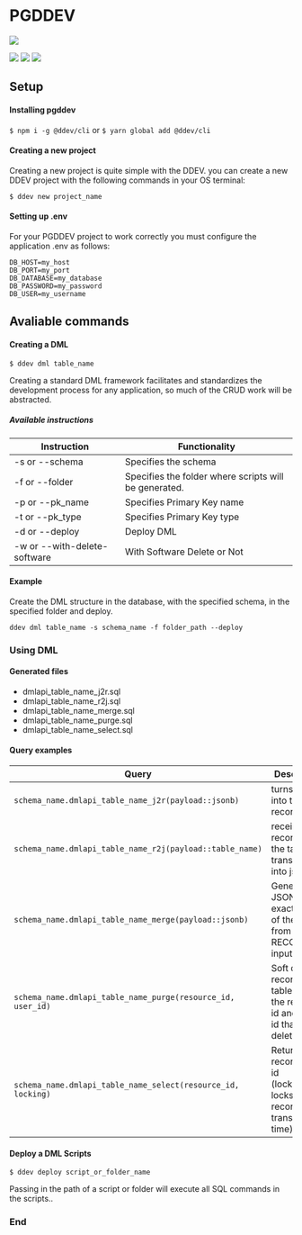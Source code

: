 # PGDDEV

![](https://desenroladev.com.br/public/logo-180x180.png)

![](https://img.shields.io/github/stars/Desenroladev/pgddev.svg) ![](https://img.shields.io/github/forks/Desenroladev/pgddev.svg) ![](https://img.shields.io/github/issues/Desenroladev/pgddev.svg)

## Setup

#### Installing pgddev

`$ npm i -g @ddev/cli` or `$ yarn global add @ddev/cli`

#### Creating a new project

Creating a new project is quite simple with the DDEV. you can create a new DDEV project with the following commands in your OS terminal:

`$ ddev new project_name`

#### Setting up .env

For your PGDDEV project to work correctly you must configure the application .env as follows:

```.env
DB_HOST=my_host
DB_PORT=my_port
DB_DATABASE=my_database
DB_PASSWORD=my_password
DB_USER=my_username

```

## Avaliable commands

#### Creating a DML

`$ ddev dml table_name`

Creating a standard DML framework facilitates and standardizes the development process for any application, so much of the CRUD work will be abstracted.

##### Available instructions

| Instruction    				| Functionality                                         |
| ----------------------------- | ----------------------------------------------------- |
| -s or --schema 				| Specifies the schema                                  |
| -f or --folder 				| Specifies the folder where scripts will be generated. |
| -p or --pk_name 				| Specifies Primary Key name                            |
| -t or --pk_type 				| Specifies Primary Key type                            |
| -d or --deploy 				| Deploy DML                                            |
| -w or --with-delete-software 	| With Software Delete or Not                           |

#### Example

Create the DML structure in the database, with the specified schema, in the specified folder and deploy.

`ddev dml table_name -s schema_name -f folder_path --deploy`

### Using DML

#### Generated files

- dmlapi_table_name_j2r.sql
- dmlapi_table_name_r2j.sql
- dmlapi_table_name_merge.sql
- dmlapi_table_name_purge.sql
- dmlapi_table_name_select.sql

#### Query examples

| Query                                                        | Description                                                                       |
| ------------------------------------------------------------ | --------------------------------------------------------------------------------- |
| `schema_name.dmlapi_table_name_j2r(payload::jsonb)`          | turns a jsonb into table record.                                                  |
| `schema_name.dmlapi_table_name_r2j(payload::table_name)`     | receives a record from the table and transforms it into jsonb.                    |
| `schema_name.dmlapi_table_name_merge(payload::jsonb)`        | Generates a JSON in the exact format of the table from a RECORD input.            |
| `schema_name.dmlapi_table_name_purge(resource_id, user_id)`  | Soft delete a record in a table from the resource id and user id that deleted it. |
| `schema_name.dmlapi_table_name_select(resource_id, locking)` | Returns record from id (locking=true locks the record at transaction time)        |


#### Deploy a DML Scripts

`$ ddev deploy script_or_folder_name`

Passing in the path of a script or folder will execute all SQL commands in the scripts..

### End
